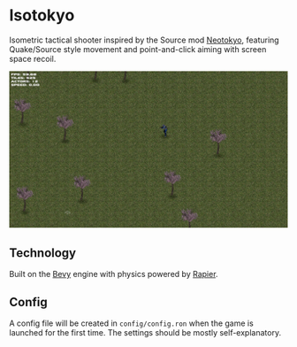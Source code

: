 # Isotokyo
Isometric tactical shooter inspired by the Source mod [Neotokyo](https://store.steampowered.com/app/244630/NEOTOKYO/), featuring Quake/Source style movement and point-and-click aiming with screen space recoil.

![screenshot](screenshot.png)

## Technology
Built on the [Bevy](https://bevyengine.org/) engine with physics powered by [Rapier](https://rapier.rs/).

## Config
A config file will be created in `config/config.ron` when the game is launched for the first time. The settings should be mostly self-explanatory.
